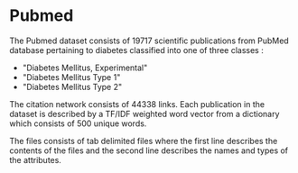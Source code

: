 # Pubmed

The Pubmed dataset consists of 19717 scientific publications from PubMed database pertaining to diabetes classified into one of three classes :

- "Diabetes Mellitus, Experimental"
- "Diabetes Mellitus Type 1" 
- "Diabetes Mellitus Type 2"

The citation network consists of 44338 links. Each publication in the dataset is described by a TF/IDF weighted word vector from a dictionary which consists of 500 unique words.

The files consists of tab delimited files where the first line describes the contents of the files and the second line describes the names and types of the attributes.